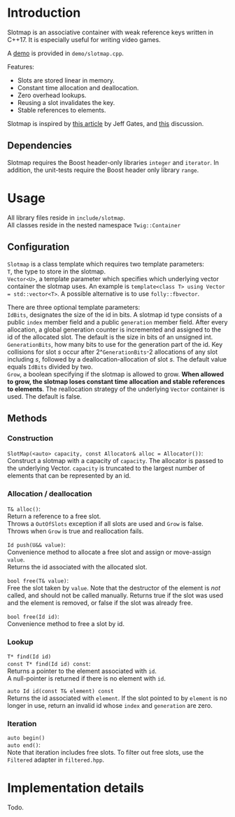 # Introduction

Slotmap is an associative container with weak reference keys written in C++17. It is especially useful for writing video games.

A [demo](demo/slotmap.cpp) is provided in `demo/slotmap.cpp`.

Features:
+ Slots are stored linear in memory.
+ Constant time allocation and deallocation.
+ Zero overhead lookups.
+ Reusing a slot invalidates the key.
+ Stable references to elements.

Slotmap is inspired by [this article](http://greysphere.tumblr.com/post/31601463396/data-arrays) by Jeff Gates, and [this](https://gamedev.stackexchange.com/questions/33888/what-is-the-most-efficient-container-to-store-dynamic-game-objects-in) discussion.

## Dependencies
Slotmap requires the Boost header-only libraries `integer` and `iterator`. In addition, the unit-tests require the Boost header only library `range`. 

# Usage
All library files reside in `include/slotmap`.  
All classes reside in the nested namespace `Twig::Container` 
## Configuration
`Slotmap` is a class template which requires two template parameters:  
`T`, the type to store in the slotmap.  
`Vector<U>`, a template parameter which specifies which underlying vector container the slotmap uses. An example is `template<class T> using Vector = std::vector<T>`. A possible alternative is to use `folly::fbvector`.  

There are three optional template parameters:  
`IdBits`, designates the size of the id in bits. A slotmap id type consists of a public `index` member field and a public `generation` member field. After every allocation, a global generation counter is incremented and assigned to the id of the allocated slot. The default is the size in bits of an unsigned int.   
`GenerationBits`, how many bits to use for the generation part of the id. Key collisions for slot *s* occur after 2^`GenerationBits`-2 allocations of any slot including *s*, followed by a deallocation-allocation of slot *s*. The default value equals `IdBits` divided by two.  
`Grow`, a boolean specifying if the slotmap is allowed to grow. __When allowed to grow, the slotmap loses constant time allocation and stable references to elements__. The reallocation strategy of the underlying `Vector` container is used. The default is false.

## Methods
### Construction
`SlotMap(<auto> capacity, const Allocator& alloc = Allocator())`:  
Construct a slotmap with a capacity of `capacity`. The allocator is passed to the underlying Vector. `capacity` is truncated to the largest number of elements that can be represented by an id.

### Allocation / deallocation
`T& alloc()`:  
Return a reference to a free slot.  
Throws a `OutOfSlots` exception if all slots are used and `Grow` is false.  
Throws when `Grow` is true and reallocation fails. 

`Id push(U&& value)`:  
Convenience method to allocate a free slot and assign or move-assign `value`.  
Returns the id associated with the allocated slot.

`bool free(T& value)`:  
Free the slot taken by `value`. Note that the destructor of the element is *not* called, and should not be called manually. Returns true if the slot was used and the element is removed, or false if the slot was already free.

`bool free(Id id)`:  
Convenience method to free a slot by id.

### Lookup
`T* find(Id id)`  
`const T* find(Id id) const`:  
Returns a pointer to the element associated with `id`.  
A null-pointer is returned if there is no element with `id`.

`auto Id id(const T& element) const`  
Returns the id associated with `element`.
If the slot pointed to by `element` is no longer in use, return an invalid id whose `index` and `generation` are zero.

### Iteration
`auto begin()`  
`auto end()`:  
Note that iteration includes free slots. To filter out free slots, use the `Filtered` adapter in `filtered.hpp`.

# Implementation details
Todo.

